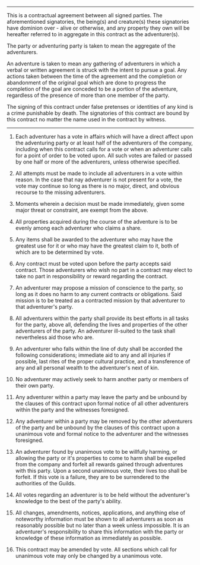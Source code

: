----

This is a contractual agreement between all signed parties. The aforementioned signatories, the being(s) and creature(s) these signatories have dominion over - alive or otherwise, and any property they own will be hereafter referred to in aggregate in this contract as the adventurer(s).

The party or adventuring party is taken to mean the aggregate of the adventurers.

An adventure is taken to mean any gathering of adventurers in which a verbal or written agreement is struck with the intent to pursue a goal. Any actions taken between the time of the agreement and the completion or abandonment of the original goal which are done to progress the completion of the goal are conceded to be a portion of the adventure, regardless of the presence of more than one member of the party.

The signing of this contract under false pretenses or identities of any kind is a crime punishable by death. The signatories of this contract are bound by this contract no matter the name used in the contract by witness.

----

1. Each adventurer has a vote in affairs which will have a direct affect upon the adventuring party or at least half of the adventurers of the company, including when this contract calls for a vote or when an adventurer calls for a point of order to be voted upon. All such votes are failed or passed by one half or more of the adventurers, unless otherwise specified.

2. All attempts must be made to include all adventurers in a vote within reason. In the case that nay adventurer is not present for a vote, the vote may continue so long as there is no major, direct, and obvious recourse to the missing adventurers.

3. Moments wherein a decision must be made immediately, given some major threat or constraint, are exempt from the above.

4. All properties acquired during the course of the adventure is to be evenly among each adventurer who claims a share.

5. Any items shall be awarded to the adventurer who may have the greatest use for it or who may have the greatest claim to it, both of which are to be determined by vote.

6. Any contract must be voted upon before the party accepts said contract. Those adventurers who wish no part in a contract may elect to take no part in responsibility or reward regarding the contract.

7. An adventurer may propose a mission of conscience to the party, so long as it does no harm to any current contracts or obligations. Said mission is to be treated as a contracted mission by that adventurer to that adventurer's party.

8. All adventurers within the party shall provide its best efforts in all tasks for the party, above all, defending the lives and properties of the other adventurers of the party. An adventurer ill-suited to the task shall nevertheless aid those who are.

9. An adventurer who falls within the line of duty shall be accorded the following considerations; immediate aid to any and all injuries if possible, last rites of the proper cultural practice, and a transference of any and all personal wealth to the adventurer's next of kin.

10. No adventurer may actively seek to harm another party or members of their own party.

11. Any adventurer within a party may leave the party and be unbound by the clauses of this contract upon formal notice of all other adventurers within the party and the witnesses foresigned.

12. Any adventurer within a party may be removed by the other adventurers of the party and be unbound by the clauses of this contract upon a unanimous vote and formal notice to the adventurer and the witnesses foresigned.

13. An adventurer found by unanimous vote to be willfully harming, or allowing the party or it's properties to come to harm shall be expelled from the company and forfeit all rewards gained through adventures with this party. Upon a second unanimous vote, their lives too shall be forfeit. If this vote is a failure, they are to be surrendered to the authorities of the Guilds.

14. All votes regarding an adventurer is to be held without the adventurer's knowledge to the best of the party's ability.

15. All changes, amendments, notices, applications, and anything else of noteworthy information must be shown to all adventurers as soon as reasonably possible but no later than a week unless impossible. It is an adventurer's responsibility to share this information with the party or knowledge of these information as immediately as possible.

16. This contract may be amended by vote. All sections which call for unanimous vote may only be changed by a unanimous vote.